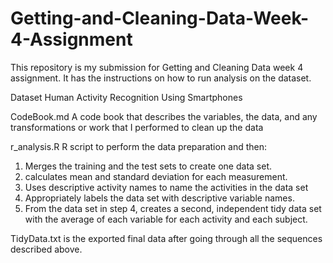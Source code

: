 # Getting-and-Cleaning-Data-Week-4-Assignment

This repository is my submission for Getting and Cleaning Data week 4 assignment. It has the instructions on how to run analysis on the dataset.

Dataset
Human Activity Recognition Using Smartphones

CodeBook.md 
A code book that describes the variables, the data, and any transformations or work that I performed to clean up the data

r_analysis.R 
R script to perform the data preparation and then:
1) Merges the training and the test sets to create one data set.
2) calculates mean and standard deviation for each measurement.
3) Uses descriptive activity names to name the activities in the data set
4) Appropriately labels the data set with descriptive variable names.
5) From the data set in step 4, creates a second, independent tidy data set with the average of each variable for each activity and each subject.

TidyData.txt 
is the exported final data after going through all the sequences described above.

